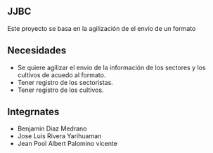 ## JJBC
<p>Este proyecto se basa en la agilización de el envio de un formato</p>

<h2>Necesidades</h2>
<ul>
    <li>Se quiere agilizar el envio de la información de los sectores y los cultivos de acuedo al formato.</li>
    <li>Tener registro de los sectoristas.</li>
    <li>Tener registro de los cultivos.</li>
</ul>
<h2>Integrnates</h2>
<ul>
    <li>Benjamin Diaz Medrano</li>
    <li>Jose Luis Rivera Yarihuaman</li>
    <li>Jean Pool Albert Palomino vicente</li>
